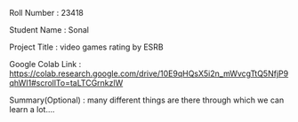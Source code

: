 Roll Number       : 23418

Student Name      : Sonal

Project Title     : video games rating by ESRB 

Google Colab Link :  https://colab.research.google.com/drive/10E9qHQsX5i2n_mWvcgTtQ5NfjP9qhWI1#scrollTo=taLTCGrnkzlW

Summary(Optional) :   many different things are there through which we can learn a lot....
